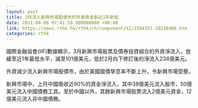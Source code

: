 ```yaml
---
layout: post
title: 3月流入新興市場股債市的外資資金創近1年新低
date: 2021-04-06 07:41:59.000000000 +08:00
link: https://news.rthk.hk/rthk/ch/component/k2/1584351-20210406.htm
categories: rthk
---
```


國際金融協會(IIF)數據顯示，3月新興市場股票及債券投資組合的外資淨流入，放緩至近1年最低水平，減至101億美元，低於2月向下修訂後的淨流入234億美元。

外資減少流入新興市場股債市，由於美國國債孳息率不斷上升，令新興市場受壓。

新興市場中，上月中國吸收近90%的資金淨流入，其中38億美元流入股市，50億美元流入中國債務工具。至於中國以外，其餘新興市場股票流入2億美元資金，12億美元流入非中國債務。
